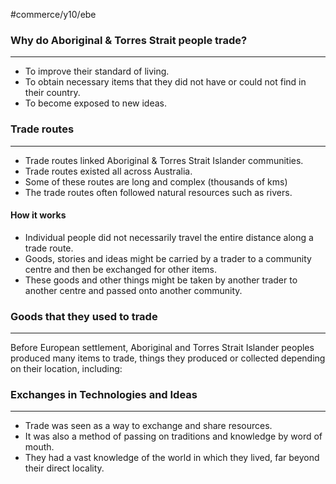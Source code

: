 #commerce/y10/ebe 

### Why do Aboriginal & Torres Strait people trade?
---
- To improve their standard of living.
- To obtain necessary items that they did not have or could not find in their country.
- To become exposed to new ideas.

### Trade routes
---
- Trade routes linked Aboriginal & Torres Strait Islander communities.
- Trade routes existed all across Australia.
- Some of these routes are long and complex (thousands of kms)
- The trade routes often followed natural resources such as rivers.

#### How it works
- Individual people did not necessarily travel the entire distance along a trade route.
- Goods, stories and ideas might be carried by a trader to a community centre and then be exchanged for other items.
- These goods and other things might be taken by another trader to another centre and passed onto another community.

### Goods that they used to trade
---
Before European settlement, Aboriginal and Torres Strait Islander peoples produced many items to trade, things they produced or collected depending on their location, including:

### Exchanges in Technologies and Ideas
---
- Trade was seen as a way to exchange and share resources.
- It was also a method of passing on traditions and knowledge by word of mouth.
- They had a vast knowledge of the world in which they lived, far beyond their direct locality.